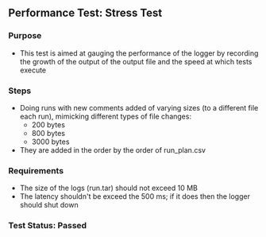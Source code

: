 ## Performance Test: Stress Test

### Purpose
- This test is aimed at gauging the performance of the logger by recording the growth of the output of the output file and the speed at which tests execute

### Steps
- Doing runs with new comments added of varying sizes (to a different file each run), mimicking different types of file changes: 
  - 200 bytes
  - 800 bytes
  - 3000 bytes
- They are added in the order by the order of run_plan.csv

### Requirements
- The size of the logs (run.tar) should not exceed 10 MB
- The latency shouldn't be exceed the 500 ms; if it does then the logger should shut down

### Test Status: Passed